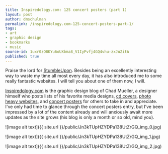 ```yaml
---
title: Inspiredology.com: 125 concert posters (part 1)
layout: post
author: dmschulman
permalink: /inspiredology.com-125-concert-posters-part-1/
tags:
- art
- graphic design
- bookmarks
- music
source-id: 1uxr0zO8KYu6oUXbma8_V1IyPvfj4GQ4vhu-zxJuZitA
published: true
---
```

Praise the lord for [StumbleUpon](https://www.stumbleupon.com/). Besides being an excellently interesting way to waste my time all most every day, it has also introduced me to some really fantastic websites. I will tell you about one of them now, I will.

[Inspiredology.com](https://inspiredology.com/) is the graphic design blog of Chad Mueller, a designer himself who posts lists of his favorite media designs, [cd covers](http://inspiredology.com/graphic-design/99-best-designed-album-covers/#more-91), [photo heavy websites](http://inspiredology.com/graphic-design/40-photo-enhanced-websites/), and [concert posters](http://inspiredology.com/graphic-design/part-1-125-concert-posters/) for others to take in and appreciate. I've only had time to glance through the concert posters entry, but I’ve been impressed by a lot of the content already and will anxiously await more updates as the site grows (his blog is only a month or so old, mind you).

![image alt text]({{ site.url }}/public/Jn3kTUpHZYDPa138UtZrGQ_img_0.jpg)

![image alt text]({{ site.url }}/public/Jn3kTUpHZYDPa138UtZrGQ_img_1.jpg)

![image alt text]({{ site.url }}/public/Jn3kTUpHZYDPa138UtZrGQ_img_2.jpg)

